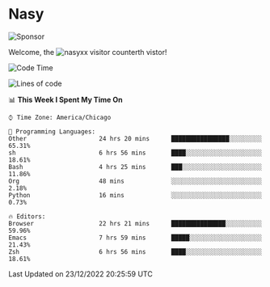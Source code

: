 # Nasy

<!--
<p align="center">
<img height="200" src="https://github-readme-stats.vercel.app/api?username=nasyxx&count_private=true&show_icons=true&theme=dracula&include_all_commits=true"/>
<img height="200" src="https://github-readme-stats.vercel.app/api/top-langs/?username=nasyxx&theme=dracula&hide=html,jupyter+notebook&count_private=true&show_icons=true"/>
</p>

  
----------------
-->

![Sponsor](https://img.shields.io/static/v1.svg?label=Sponsor&message=%E2%9D%A4&logo=GitHub&style=flat&color=pink)
 
Welcome, the ![nasyxx visitor counter](https://count.getloli.com/get/@nasyxx?theme=rule34)th vistor!
 
<!--START_SECTION:waka-->
![Code Time](http://img.shields.io/badge/Code%20Time-2%2C969%20hrs%2050%20mins-blue)

![Lines of code](https://img.shields.io/badge/From%20Hello%20World%20I%27ve%20Written-5%20Million%20lines%20of%20code-blue)

📊 **This Week I Spent My Time On** 

```text
⌚︎ Time Zone: America/Chicago

💬 Programming Languages: 
Other                    24 hrs 20 mins      ████████████████░░░░░░░░░   65.31% 
sh                       6 hrs 56 mins       ████░░░░░░░░░░░░░░░░░░░░░   18.61% 
Bash                     4 hrs 25 mins       ███░░░░░░░░░░░░░░░░░░░░░░   11.86% 
Org                      48 mins             ░░░░░░░░░░░░░░░░░░░░░░░░░   2.18% 
Python                   16 mins             ░░░░░░░░░░░░░░░░░░░░░░░░░   0.73%

🔥 Editors: 
Browser                  22 hrs 21 mins      ███████████████░░░░░░░░░░   59.96% 
Emacs                    7 hrs 59 mins       █████░░░░░░░░░░░░░░░░░░░░   21.43% 
Zsh                      6 hrs 56 mins       ████░░░░░░░░░░░░░░░░░░░░░   18.61%

```


 Last Updated on 23/12/2022 20:25:59 UTC
<!--END_SECTION:waka-->

<!-- ![visitors](https://visitor-badge.laobi.icu/badge?page_id=nasyxx.nasyxx) -->
